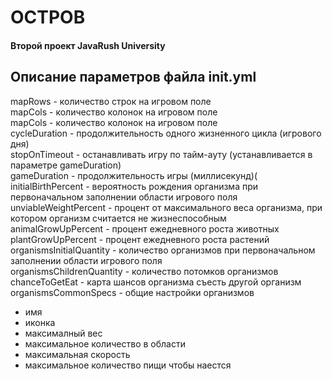 <h1>ОСТРОВ</h1>
<h4>Второй проект JavaRush University</h4>

<h2>Описание параметров файла init.yml</h2>
mapRows - количество строк на игровом поле<br>
mapCols - количество колонок на игровом поле<br>
mapCols - количество колонок на игровом поле<br>
cycleDuration - продолжительность одного жизненного цикла (игрового дня)<br>
stopOnTimeout - останавливать игру по тайм-ауту (устанавливается в параметре gameDuration)<br>
gameDuration - продолжительность игры (миллисекунд)(<br>
initialBirthPercent - вероятность рождения организма при первоначальном заполнении области игрового поля<br>
unviableWeightPercent - процент от максимального веса организма, при котором организм считается не жизнеспособным<br>
animalGrowUpPercent - процент ежедневного роста животных<br>
plantGrowUpPercent - процент ежедневного роста растений<br>
organismsInitialQuantity - количество организмов при первоначальном заполнении области игрового поля<br>
organismsChildrenQuantity - количество потомков организмов<br>
chanceToGetEat - карта шансов организма съесть другой организм<br>
organismsCommonSpecs - общие настройки организмов
<ul>
<li>имя</li>
<li>иконка</li>
<li>максималный вес</li>
<li>максимальное количество в области</li>
<li>максимальная скорость</li>
<li>максимальное количество пищи чтобы наестся</li>
</ul>